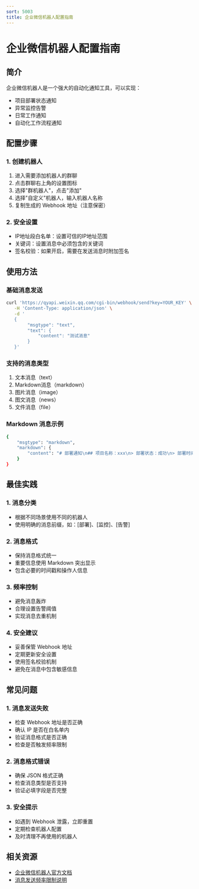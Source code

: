 ```yaml
---
sort: 5003
title: 企业微信机器人配置指南
---
```


# 企业微信机器人配置指南

## 简介

企业微信机器人是一个强大的自动化通知工具，可以实现：
- 项目部署状态通知
- 异常监控告警
- 日常工作通知
- 自动化工作流程通知

## 配置步骤

### 1. 创建机器人
1. 进入需要添加机器人的群聊
2. 点击群聊右上角的设置图标
3. 选择"群机器人"，点击"添加"
4. 选择"自定义"机器人，输入机器人名称
5. 复制生成的 Webhook 地址（注意保密）

### 2. 安全设置
- IP地址段白名单：设置可信的IP地址范围
- 关键词：设置消息中必须包含的关键词
- 签名校验：如果开启，需要在发送消息时附加签名

## 使用方法

### 基础消息发送
```bash
curl 'https://qyapi.weixin.qq.com/cgi-bin/webhook/send?key=YOUR_KEY' \
   -H 'Content-Type: application/json' \
   -d '
   {
        "msgtype": "text",
        "text": {
            "content": "测试消息"
        }
   }'
```

### 支持的消息类型
1. 文本消息（text）
2. Markdown消息（markdown）
3. 图片消息（image）
4. 图文消息（news）
5. 文件消息（file）

### Markdown 消息示例
```bash
{
    "msgtype": "markdown",
    "markdown": {
        "content": "# 部署通知\n## 项目名称：xxx\n> 部署状态：成功\n> 部署时间：2024-03-11 10:00:00"
    }
}
```

## 最佳实践

### 1. 消息分类
- 根据不同场景使用不同的机器人
- 使用明确的消息前缀，如：[部署]、[监控]、[告警]

### 2. 消息格式
- 保持消息格式统一
- 重要信息使用 Markdown 突出显示
- 包含必要的时间戳和操作人信息

### 3. 频率控制
- 避免消息轰炸
- 合理设置告警阈值
- 实现消息去重机制

### 4. 安全建议
- 妥善保管 Webhook 地址
- 定期更新安全设置
- 使用签名校验机制
- 避免在消息中包含敏感信息

## 常见问题

### 1. 消息发送失败
- 检查 Webhook 地址是否正确
- 确认 IP 是否在白名单内
- 验证消息格式是否正确
- 检查是否触发频率限制

### 2. 消息格式错误
- 确保 JSON 格式正确
- 检查消息类型是否支持
- 验证必填字段是否完整

### 3. 安全提示
- 如遇到 Webhook 泄露，立即重置
- 定期检查机器人配置
- 及时清理不再使用的机器人

## 相关资源
- [企业微信机器人官方文档](https://work.weixin.qq.com/api/doc/90000/90136/91770)
- [消息发送频率限制说明](https://work.weixin.qq.com/api/doc/90000/90136/91770#消息发送频率限制) 